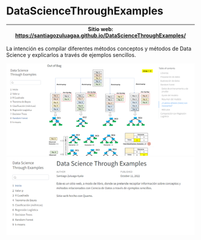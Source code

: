 # DataScienceThroughExamples

| Sitio web: https://santiagozuluagaa.github.io/DataScienceThroughExamples/ |
| - |

La intención es compilar diferentes métodos conceptos y métodos de Data Science y explicarlos a través de ejemplos sencillos.

![Inicio](demo-book/rf-demo.PNG)
![Capítulo RF](demo-book/inicio-demo.PNG)
